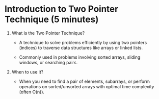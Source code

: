 # Introduction to Two Pointer Technique (5 minutes)

1. What is the Two Pointer Technique?

   - A technique to solve problems efficiently by using two pointers (indices) to traverse data structures like arrays or linked lists.

   - Commonly used in problems involving sorted arrays, sliding windows, or searching pairs.

2. When to use it?

   - When you need to find a pair of elements, subarrays, or perform operations on sorted/unsorted arrays with optimal time complexity (often O(n)).
